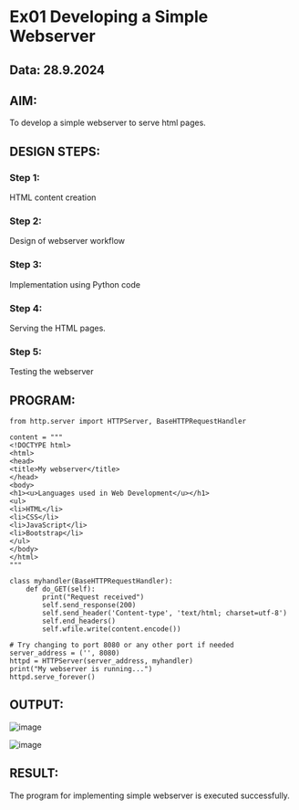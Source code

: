 # Ex01 Developing a Simple Webserver
## Data: 28.9.2024
## AIM:
To develop a simple webserver to serve html pages.

## DESIGN STEPS:
### Step 1: 
HTML content creation

### Step 2:
Design of webserver workflow

### Step 3:
Implementation using Python code

### Step 4:
Serving the HTML pages.

### Step 5:
Testing the webserver


## PROGRAM:
```
from http.server import HTTPServer, BaseHTTPRequestHandler

content = """
<!DOCTYPE html>
<html>
<head>
<title>My webserver</title>
</head>
<body>
<h1><u>Languages used in Web Development</u></h1>
<ul>
<li>HTML</li>
<li>CSS</li>
<li>JavaScript</li>
<li>Bootstrap</li>
</ul>
</body>
</html>
"""

class myhandler(BaseHTTPRequestHandler):
    def do_GET(self):
        print("Request received")
        self.send_response(200)
        self.send_header('Content-type', 'text/html; charset=utf-8')
        self.end_headers()
        self.wfile.write(content.encode())

# Try changing to port 8080 or any other port if needed
server_address = ('', 8080)
httpd = HTTPServer(server_address, myhandler)
print("My webserver is running...")
httpd.serve_forever()

```


## OUTPUT:
![image](https://github.com/user-attachments/assets/aaf1df5c-b1a5-4fa6-b58e-7656f8c7f1bf)

![image](https://github.com/user-attachments/assets/3dd6004a-7151-434e-8019-f32f0bde764f)



## RESULT:
The program for implementing simple webserver is executed successfully.
